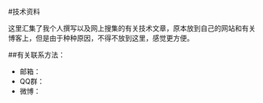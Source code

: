 #技术资料

这里汇集了我个人撰写以及网上搜集的有关技术文章，原本放到自己的网站和有关博客上，但是由于种种原因，不得不放到这里，感觉更方便。

##有关联系方法：

- 邮箱：
- QQ群：
- 微博：
